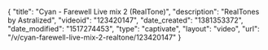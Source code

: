 {
    "title": "Cyan - Farewell Live mix 2 (RealTone)",
    "description": "RealTones by Astralized",
    "videoid": "123420147",
    "date_created": "1381353372",
    "date_modified": "1517274453",
    "type": "captivate",
    "layout": "video",
    "url": "\/v\/cyan-farewell-live-mix-2-realtone\/123420147"
}
